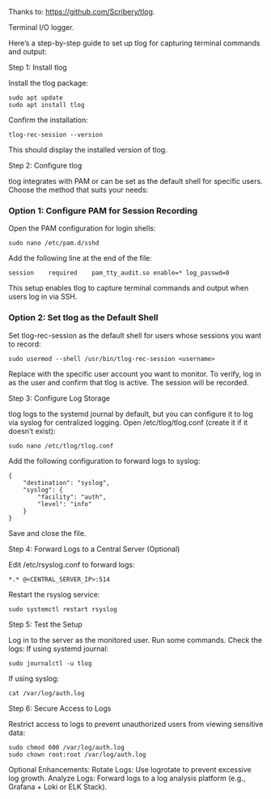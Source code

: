Thanks to: https://github.com/Scribery/tlog.

Terminal I/O logger.

Here’s a step-by-step guide to set up tlog for capturing terminal commands and output:

Step 1: Install tlog

Install the tlog package:

```
sudo apt update
sudo apt install tlog
```

Confirm the installation:
```
tlog-rec-session --version
```
This should display the installed version of tlog.

Step 2: Configure tlog

tlog integrates with PAM or can be set as the default shell for specific users. Choose the method that suits your needs:

### Option 1: Configure PAM for Session Recording

Open the PAM configuration for login shells:
```
sudo nano /etc/pam.d/sshd
```

Add the following line at the end of the file:
```
session    required    pam_tty_audit.so enable=* log_passwd=0
```

This setup enables tlog to capture terminal commands and output when users log in via SSH.

### Option 2: Set tlog as the Default Shell

Set tlog-rec-session as the default shell for users whose sessions you want to record:
```
sudo usermod --shell /usr/bin/tlog-rec-session <username>
```

Replace <username> with the specific user account you want to monitor.
To verify, log in as the user and confirm that tlog is active. The session will be recorded.

Step 3: Configure Log Storage

tlog logs to the systemd journal by default, but you can configure it to log via syslog for centralized logging.
Open /etc/tlog/tlog.conf (create it if it doesn’t exist):
```
sudo nano /etc/tlog/tlog.conf
```

Add the following configuration to forward logs to syslog:
```
{
    "destination": "syslog",
    "syslog": {
        "facility": "auth",
        "level": "info"
    }
}
```

Save and close the file.

Step 4: Forward Logs to a Central Server (Optional)

Edit /etc/rsyslog.conf to forward logs:
```
*.* @<CENTRAL_SERVER_IP>:514
```

Restart the rsyslog service:
```
sudo systemctl restart rsyslog
```
Step 5: Test the Setup

Log in to the server as the monitored user.
Run some commands.
Check the logs:
If using systemd journal:
```
sudo journalctl -u tlog
```

If using syslog:
```
cat /var/log/auth.log
```

Step 6: Secure Access to Logs

Restrict access to logs to prevent unauthorized users from viewing sensitive data:
```
sudo chmod 600 /var/log/auth.log
sudo chown root:root /var/log/auth.log
```
Optional Enhancements:
Rotate Logs: Use logrotate to prevent excessive log growth.
Analyze Logs: Forward logs to a log analysis platform (e.g., Grafana + Loki or ELK Stack).
